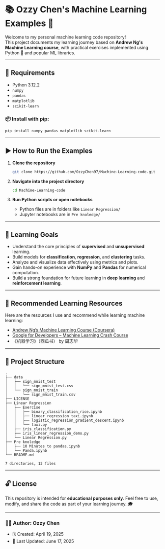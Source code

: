 
# 📚 Ozzy Chen's Machine Learning Examples 🤖

Welcome to my personal machine learning code repository!  
This project documents my learning journey based on **Andrew Ng's Machine Learning course**, with practical exercises implemented using Python 🐍 and popular ML libraries.

---

## 🔧 Requirements

- Python 3.12.2
- `numpy`
- `pandas`
- `matplotlib`
- `scikit-learn`

### 📦 Install with pip:
```bash
pip install numpy pandas matplotlib scikit-learn
````

---

## ▶️ How to Run the Examples

1. **Clone the repository**

   ```bash
   git clone https://github.com/OzzyChen97/Machine-Learning-code.git
   ```

2. **Navigate into the project directory**

   ```bash
   cd Machine-Learning-code
   ```

3. **Run Python scripts or open notebooks**

   * Python files are in folders like `Linear Regression/`
   * Jupyter notebooks are in `Pre knoledge/`

---

## 🎯 Learning Goals

* Understand the core principles of **supervised** and **unsupervised** learning.
* Build models for **classification**, **regression**, and **clustering** tasks.
* Analyze and visualize data effectively using metrics and plots.
* Gain hands-on experience with **NumPy** and **Pandas** for numerical computation.
* Build a strong foundation for future learning in **deep learning** and **reinforcement learning**.

---

## 📖 Recommended Learning Resources

Here are the resources I use and recommend while learning machine learning:

* [Andrew Ng’s Machine Learning Course (Coursera)](https://www.coursera.org/learn/machine-learning)
* [Google for Developers – Machine Learning Crash Course](https://developers.google.com/machine-learning/crash-course)
* 《机器学习》（西瓜书） by 周志华

---

## 📂 Project Structure

   ```
.
├── data
│   ├── sign_mnist_test
│   │   └── sign_mnist_test.csv
│   └── sign_mnist_train
│       └── sign_mnist_train.csv
├── LICENSE
├── Linear Regression
│   ├── Exercise
│   │   ├── binary_classification_rice.ipynb
│   │   ├── linear_regression_taxi.ipynb
│   │   ├── logistic_regression_gradient_descent.ipynb
│   │   └── taxi.py
│   ├── iris_classification.py
│   ├── iris_linear_regression_demo.py
│   └── Linear Regression.py
├── Pre knoledge
│   ├── 10 Minutes to pandas.ipynb
│   └── Panda.ipynb
└── README.md

7 directories, 13 files
   ```

---

## 🔓 License

This repository is intended for **educational purposes only**.
Feel free to use, modify, and share the code as part of your learning journey. 🎓

---

### 👨‍💻 Author: **Ozzy Chen**

* 🗓 Created: April 19, 2025
* 🔄 Last Updated: June 17, 2025

